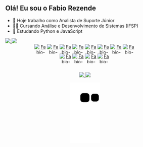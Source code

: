 ## Olá! Eu sou o Fabio Rezende

- 🔭 Hoje trabalho como Analista de Suporte Júnior
- 👨‍💻 Cursando Análise e Desenvolvimento de Sistemas (IFSP)
- 🌱 Estudando Python e JavaScript

<div align="center" style="display: flex; align-items: center; flex-wrap: nowrap;">
  <a href="https://github.com/Rezende-Fabio">
  <img height="180em" src="https://github-readme-stats.vercel.app/api?username=Rezende-Fabio&show_icons=true&theme=dark&include_all_commits=true&count_private=true"/>
  <img height="180em" src="https://github-readme-stats.vercel.app/api/top-langs/?username=Rezende-Fabio&layout=compact&langs_count=7&theme=dark"/>
</div>
<div align="center" style="display: flex; align-items: center; justify-content: center; flex-wrap: nowrap;"><br>
  <img align="center" alt="Fabio-Js" height="30" width="40" src="https://cdn.jsdelivr.net/gh/devicons/devicon/icons/javascript/javascript-original.svg"/>
  <img align="center" alt="Fabio-HTML" height="30" width="40" src="https://cdn.jsdelivr.net/gh/devicons/devicon/icons/html5/html5-original.svg" />
  <img align="center" alt="Fabio-CSS" height="30" width="40" src="https://cdn.jsdelivr.net/gh/devicons/devicon/icons/css3/css3-original.svg" />
  <img align="center" alt="Fabio-Python" height="30" width="40" src="https://cdn.jsdelivr.net/gh/devicons/devicon/icons/python/python-original.svg" />
  <img align="center" alt="Fabio-Java" height="30" width="40" src="https://cdn.jsdelivr.net/gh/devicons/devicon/icons/java/java-original.svg" />
  <img align="center" alt="Fabio-Windows" height="30" width="40" src="https://cdn.jsdelivr.net/gh/devicons/devicon/icons/windows8/windows8-original.svg" />
  <img align="center" alt="Fabio-MySQL" height="30" width="40" src="https://cdn.jsdelivr.net/gh/devicons/devicon/icons/mysql/mysql-original.svg" />
  <img align="center" alt="Fabio-SqLite" height="30" width="40" src="https://cdn.jsdelivr.net/gh/devicons/devicon/icons/sqlite/sqlite-original.svg" />      
</div>
<div align="center" style="display: flex; align-items: center; justify-content: center; flex-wrap: nowrap;"><br>
  <img aling="center" alt="Fabio-Dart" height="30" width="40" src="https://cdn.jsdelivr.net/gh/devicons/devicon/icons/dart/dart-original.svg" />
  <img aling="center" alt="Fabio-Flutter" height="30" width="40" src="https://cdn.jsdelivr.net/gh/devicons/devicon/icons/flutter/flutter-original.svg" />
  <img aling="start" alt="Fabio-Django" height="30" width="40" src="https://icongr.am/devicon/django-original.svg?size=128&color=currentColor">
  <img aling="center" alt="Fabio-Flask" height="30" width="40" src="https://cdn.jsdelivr.net/gh/devicons/devicon/icons/flask/flask-original.svg">
</div>
  
  ##
 
<div class="contacts" align="center"> 
  <a href = "mailto:rezendefabio337@gmail.com">
      <img src="https://img.shields.io/badge/-Gmail-%23333?style=for-the-badge&logo=gmail&logoColor=white" target="_blank">
  </a>
  <a href="https://www.linkedin.com/in/fabio-rezendee/" target="_blank">
      <img src="https://img.shields.io/badge/-LinkedIn-%230077B5?style=for-the-badge&logo=linkedin&logoColor=white" target="_blank">
  </a>
  
  ![Snake animation](https://github.com/Rezende-Fabio/Rezende-Fabio/blob/output/github-contribution-grid-snake.svg)
</div> 
  
